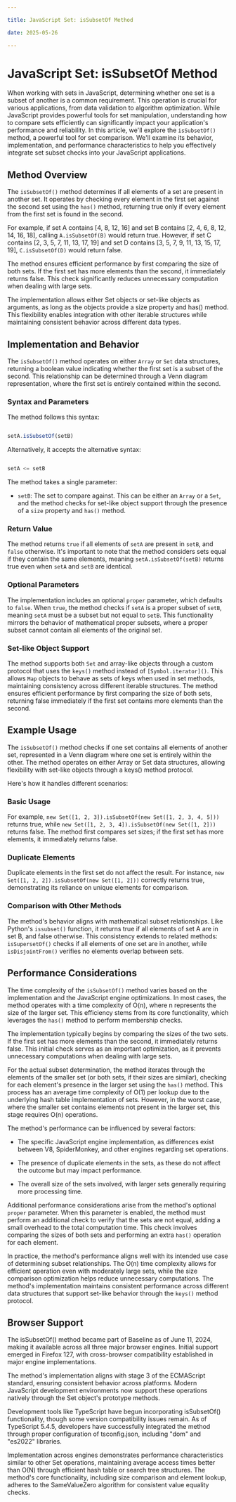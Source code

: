 ```yaml
---

title: JavaScript Set: isSubsetOf Method

date: 2025-05-26

---
```



# JavaScript Set: isSubsetOf Method

When working with sets in JavaScript, determining whether one set is a subset of another is a common requirement. This operation is crucial for various applications, from data validation to algorithm optimization. While JavaScript provides powerful tools for set manipulation, understanding how to compare sets efficiently can significantly impact your application's performance and reliability. In this article, we'll explore the `isSubsetOf()` method, a powerful tool for set comparison. We'll examine its behavior, implementation, and performance characteristics to help you effectively integrate set subset checks into your JavaScript applications.


## Method Overview

The `isSubsetOf()` method determines if all elements of a set are present in another set. It operates by checking every element in the first set against the second set using the `has()` method, returning true only if every element from the first set is found in the second.

For example, if set A contains [4, 8, 12, 16] and set B contains [2, 4, 6, 8, 12, 14, 16, 18], calling `A.isSubsetOf(B)` would return true. However, if set C contains [2, 3, 5, 7, 11, 13, 17, 19] and set D contains [3, 5, 7, 9, 11, 13, 15, 17, 19], `C.isSubsetOf(D)` would return false.

The method ensures efficient performance by first comparing the size of both sets. If the first set has more elements than the second, it immediately returns false. This check significantly reduces unnecessary computation when dealing with large sets.

The implementation allows either Set objects or set-like objects as arguments, as long as the objects provide a size property and has() method. This flexibility enables integration with other iterable structures while maintaining consistent behavior across different data types.


## Implementation and Behavior

The `isSubsetOf()` method operates on either `Array` or `Set` data structures, returning a boolean value indicating whether the first set is a subset of the second. This relationship can be determined through a Venn diagram representation, where the first set is entirely contained within the second.


### Syntax and Parameters

The method follows this syntax:

```javascript

setA.isSubsetOf(setB)

```

Alternatively, it accepts the alternative syntax:

```javascript

setA <= setB

```

The method takes a single parameter:

- `setB`: The set to compare against. This can be either an `Array` or a `Set`, and the method checks for set-like object support through the presence of a `size` property and `has()` method.


### Return Value

The method returns `true` if all elements of `setA` are present in `setB`, and `false` otherwise. It's important to note that the method considers sets equal if they contain the same elements, meaning `setA.isSubsetOf(setB)` returns true even when `setA` and `setB` are identical.


### Optional Parameters

The implementation includes an optional `proper` parameter, which defaults to `false`. When `true`, the method checks if `setA` is a proper subset of `setB`, meaning `setA` must be a subset but not equal to `setB`. This functionality mirrors the behavior of mathematical proper subsets, where a proper subset cannot contain all elements of the original set.


### Set-like Object Support

The method supports both `Set` and array-like objects through a custom protocol that uses the `keys()` method instead of `[Symbol.iterator]()`. This allows `Map` objects to behave as sets of keys when used in set methods, maintaining consistency across different iterable structures. The method ensures efficient performance by first comparing the size of both sets, returning false immediately if the first set contains more elements than the second.


## Example Usage

The `isSubsetOf()` method checks if one set contains all elements of another set, represented in a Venn diagram where one set is entirely within the other. The method operates on either Array or Set data structures, allowing flexibility with set-like objects through a keys() method protocol.

Here's how it handles different scenarios:


### Basic Usage

For example, `new Set([1, 2, 3]).isSubsetOf(new Set([1, 2, 3, 4, 5]))` returns true, while `new Set([1, 2, 3, 4]).isSubsetOf(new Set([1, 2]))` returns false. The method first compares set sizes; if the first set has more elements, it immediately returns false.


### Duplicate Elements

Duplicate elements in the first set do not affect the result. For instance, `new Set([1, 2, 2]).isSubsetOf(new Set([1, 2]))` correctly returns true, demonstrating its reliance on unique elements for comparison.


### Comparison with Other Methods

The method's behavior aligns with mathematical subset relationships. Like Python's `issubset()` function, it returns true if all elements of set A are in set B, and false otherwise. This consistency extends to related methods: `isSupersetOf()` checks if all elements of one set are in another, while `isDisjointFrom()` verifies no elements overlap between sets.


## Performance Considerations

The time complexity of the `isSubsetOf()` method varies based on the implementation and the JavaScript engine optimizations. In most cases, the method operates with a time complexity of O(n), where n represents the size of the larger set. This efficiency stems from its core functionality, which leverages the `has()` method to perform membership checks.

The implementation typically begins by comparing the sizes of the two sets. If the first set has more elements than the second, it immediately returns false. This initial check serves as an important optimization, as it prevents unnecessary computations when dealing with large sets.

For the actual subset determination, the method iterates through the elements of the smaller set (or both sets, if their sizes are similar), checking for each element's presence in the larger set using the `has()` method. This process has an average time complexity of O(1) per lookup due to the underlying hash table implementation of sets. However, in the worst case, where the smaller set contains elements not present in the larger set, this stage requires O(n) operations.

The method's performance can be influenced by several factors:

- The specific JavaScript engine implementation, as differences exist between V8, SpiderMonkey, and other engines regarding set operations.

- The presence of duplicate elements in the sets, as these do not affect the outcome but may impact performance.

- The overall size of the sets involved, with larger sets generally requiring more processing time.

Additional performance considerations arise from the method's optional `proper` parameter. When this parameter is enabled, the method must perform an additional check to verify that the sets are not equal, adding a small overhead to the total computation time. This check involves comparing the sizes of both sets and performing an extra `has()` operation for each element.

In practice, the method's performance aligns well with its intended use case of determining subset relationships. The O(n) time complexity allows for efficient operation even with moderately large sets, while the size comparison optimization helps reduce unnecessary computations. The method's implementation maintains consistent performance across different data structures that support set-like behavior through the `keys()` method protocol.


## Browser Support

The isSubsetOf() method became part of Baseline as of June 11, 2024, making it available across all three major browser engines. Initial support emerged in Firefox 127, with cross-browser compatibility established in major engine implementations.

The method's implementation aligns with stage 3 of the ECMAScript standard, ensuring consistent behavior across platforms. Modern JavaScript development environments now support these operations natively through the Set object's prototype methods.

Development tools like TypeScript have begun incorporating isSubsetOf() functionality, though some version compatibility issues remain. As of TypeScript 5.4.5, developers have successfully integrated the method through proper configuration of tsconfig.json, including "dom" and "es2022" libraries.

Implementation across engines demonstrates performance characteristics similar to other Set operations, maintaining average access times better than O(N) through efficient hash table or search tree structures. The method's core functionality, including size comparison and element lookup, adheres to the SameValueZero algorithm for consistent value equality checks.

